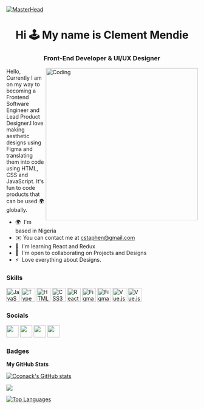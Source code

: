 [![MasterHead](https://1.bp.blogspot.com/-7A4WynwLsMw/XbBpCXG8fHI/AAAAAAAAMt4/uOa1bpLskYgrwGbllhSu2SDj_Mig8SXJQCLcBGAsYHQ/s1600/2000_600px.gif)](https:clemfolio.netlify.app)
<h1 align="center">Hi 🕹 My name is Clement Mendie</h1>
<h3 align="center">Front-End Developer & UI/UX Designer</h3>
<img align="right" alt="Coding" width="400" src="[./Untitled design.gif](https://www.google.com/imgres?imgurl=https%3A%2F%2Fuiuxdesignschool.in%2Fimages%2Fworkingman.gif&imgrefurl=https%3A%2F%2Fuiuxdesignschool.in%2F&tbnid=0HXYFIRz0tdfxM&vet=12ahUKEwja5Yrm0Lf7AhUUjxoKHYXvDD8QMyggegUIARDlAQ..i&docid=CALDx1k3DomdeM&w=800&h=600&itg=1&q=animated%20image%20for%20coders%20and%20Ui%20designer&hl=en&ved=2ahUKEwja5Yrm0Lf7AhUUjxoKHYXvDD8QMyggegUIARDlAQ)" alt="">

Hello, Currently I am on my way to becoming a Frontend Software Engineer and Lead Product Designer.I love making aesthetic designs using Figma and translating them into code using HTML, CSS and JavaScript. It's fun to code products that can be used 🌍 globally.

* 🌍  I'm based in Nigeria
* ✉️  You can contact me at cstaphen@gmail.com
* 🧠  I'm learning React and Redux
* 🤝  I'm open to collaborating on Projects and Designs
* ⚡  Love everything about Designs.

### Skills

<p align="left">
<a href="https://developer.mozilla.org/en-US/docs/Web/JavaScript" target="_blank" rel="noreferrer"><img src="https://raw.githubusercontent.com/danielcranney/readme-generator/main/public/icons/skills/javascript-colored.svg" width="36" height="36" alt="JavaScript" /></a>
<a href="https://www.typescriptlang.org/" target="_blank" rel="noreferrer"><img src="https://raw.githubusercontent.com/danielcranney/readme-generator/main/public/icons/skills/typescript-colored.svg" width="36" height="36" alt="TypeScript" /></a>
<a href="https://developer.mozilla.org/en-US/docs/Glossary/HTML5" target="_blank" rel="noreferrer"><img src="https://raw.githubusercontent.com/danielcranney/readme-generator/main/public/icons/skills/html5-colored.svg" width="36" height="36" alt="HTML5" /></a>
<a href="https://www.w3.org/TR/CSS/#css" target="_blank" rel="noreferrer"><img src="https://raw.githubusercontent.com/danielcranney/readme-generator/main/public/icons/skills/css3-colored.svg" width="36" height="36" alt="CSS3" /></a>
<a href="https://reactjs.org/" target="_blank" rel="noreferrer"><img src="https://raw.githubusercontent.com/danielcranney/readme-generator/main/public/icons/skills/react-colored.svg" width="36" height="36" alt="React" /></a>
<a href="https://www.figma.com/" target="_blank" rel="noreferrer"><img src="https://raw.githubusercontent.com/danielcranney/readme-generator/main/public/icons/skills/figma-colored.svg" width="36" height="36" alt="Figma" /></a>
 <a href="https://www.tailwindcss.com/" target="_blank" rel="noreferrer"><img src=" https://raw.githubusercontent.com/danielcranney/readme-generator/main/public/icons/skills/tailwindcss-colored.svg" width="36" height="36" alt="Figma" /></a>
 <a href="https://www.vue.js/" target="_blank" rel="noreferrer"><img src=" https://raw.githubusercontent.com/danielcranney/readme-generator/main/public/icons/skills/vuejs-colored.svg" width="36" height="36" alt="Vue.js" /></a>
  <a href="https://getbootstrap.com/" target="_blank" rel="noreferrer"><img src=" https://raw.githubusercontent.com/danielcranney/readme-generator/main/public/icons/skills/bootstrap-colored.svg" width="36" height="36" alt="Vue.js" /></a>
</p>


### Socials

<p align="left"> <a href="https://www.github.com/Cconack" target="_blank" rel="noreferrer"><img src="https://raw.githubusercontent.com/danielcranney/readme-generator/main/public/icons/socials/github-dark.svg" width="32" height="32" /></a> <a href="https://www.linkedin.com/in/mendieclement" target="_blank" rel="noreferrer"><img src="https://raw.githubusercontent.com/danielcranney/readme-generator/main/public/icons/socials/linkedin.svg" width="32" height="32" /></a>
<a href="https://www.twitter.com/cstaphen" target="_blank" rel="noreferrer"><img src="https://raw.githubusercontent.com/danielcranney/readme-generator/main/public/icons/socials/twitter.svg" width="32" height="32" /></a>
<a href="https://www.instagram.com/cconack" target="_blank" rel="noreferrer"><img src="https://raw.githubusercontent.com/danielcranney/readme-generator/main/public/icons/socials/instagram.svg" width="32" height="32" /></a>
</p>

### Badges

<b>My GitHub Stats</b>

<a href="http://www.github.com/Cconack"><img src="https://github-readme-stats.vercel.app/api?username=Cconack&show_icons=true&hide=&count_private=true&title_color=0891b2&text_color=ffffff&icon_color=3382ed&bg_color=1c1917&hide_border=true&show_icons=true" alt="Cconack's GitHub stats" /></a>

<a href="http://www.github.com/Cconack"><img src="https://github-readme-streak-stats.herokuapp.com/?user=Cconack&stroke=ffffff&background=1c1917&ring=0891b2&fire=0891b2&currStreakNum=ffffff&currStreakLabel=0891b2&sideNums=ffffff&sideLabels=ffffff&dates=ffffff&hide_border=true" /></a>

<a href="https://github.com/Cconack" align="left"><img src="https://github-readme-stats.vercel.app/api/top-langs/?username=Cconack&langs_count=10&title_color=0891b2&text_color=ffffff&icon_color=3382ed&bg_color=1c1917&hide_border=true&locale=en&custom_title=Top%20%Languages" alt="Top Languages" /></a>
